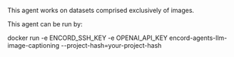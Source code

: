 This agent works on datasets comprised exclusively of images.

This agent can be run by:

 docker run -e ENCORD_SSH_KEY -e OPENAI_API_KEY encord-agents-llm-image-captioning --project-hash=your-project-hash